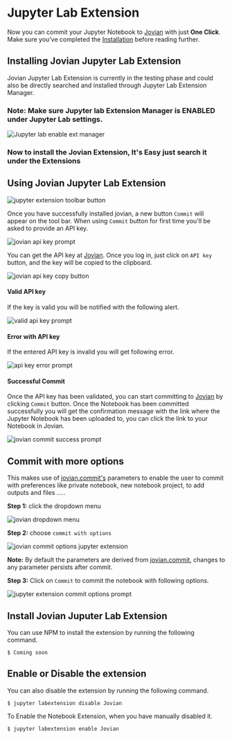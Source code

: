 # Jupyter Lab Extension

Now you can commit your Jupyter Notebook to [Jovian](https://jovian.ml?utm_source=docs) with just **One Click**.
Make sure you’ve completed the [Installation](../user-guide/01-install.md) before reading further.

## Installing Jovian Jupyter Lab Extension

Jovian Jupyter Lab Extension is currently in the testing phase and could also be directly searched and installed through Jupyter Lab Extension Manager.

### **Note: Make sure Jupyter lab Extension Manager is ENABLED under Jupyter Lab settings.**

<img src ="https://media.giphy.com/media/QBYnFbQWuVOfBRXyjd/source.gif" class="screenshot" alt="Jupyter lab enable ext manager">

### Now to install the Jovian Extension, It's Easy just search it under the Extensions




## Using Jovian Jupyter Lab Extension

<img src="https://i.imgur.com/uezsdYX.png" class="screenshot" alt="jupyter extension toolbar button">

Once you have successfully installed jovian, a new button `Commit` will appear on the tool bar. When using `Commit` button for first time you'll be asked to provide an API key.

<img src="https://i.imgur.com/jTvA0De.png" class="screenshot" alt="jovian api key prompt">

You can get the API key at [Jovian](https://jovian.ml?utm_source=docs). Once you log in, just click on `API key` button, and the key will be copied to the clipboard.

<img src="https://i.imgur.com/taLLUVd.png" class="screenshot" alt="jovian api key copy button">

#### Valid API key

If the key is valid you will be notified with the following alert.

<img src="https://i.imgur.com/lNKQO3G.png" class="screenshot" alt="valid api key prompt">

#### Error with API key

If the entered API key is invalid you will get following error.

<img src="https://i.imgur.com/PsMgrGI.png" class="screenshot" alt="api key error prompt">

#### Successful Commit

Once the API key has been validated, you can start committing to [Jovian](https://jovian.ml?utm_source=docs) by clicking `Commit` button. Once the Notebook has been committed successfully you will get the confirmation message with the link where the Jupyter Notebook has been uploaded to, you can click the link to your Notebook in Jovian.

<img src="https://i.imgur.com/BBesRzu.png" class="screenshot" alt="jovian commit success prompt">

## Commit with more options

This makes use of [jovian.commit's](../jvn/commit) parameters to enable the user to commit with preferences like private notebook, new notebook project, to add outputs and files .....

**Step 1:** click the dropdown menu

<img src="https://i.imgur.com/GUgZGcS.png" class="screenshot" alt="jovian dropdown menu">

**Step 2:** choose `commit with options`

<img src="https://i.imgur.com/NzRMRH8.png" class="screenshot" alt="jovian commit options jupyter extension">

**Note:** By default the parameters are derived from [jovian.commit](https://jovian-py.readthedocs.io/en/latest/jvn/commit.html), changes to any parameter persists after commit.

**Step 3:** Click on `Commit` to commit the notebook with following options.

<img src="https://i.imgur.com/XdVkMPZ.png" class="screenshot" alt="jupyter extension commit options prompt">

## Install Jovian Juputer Lab Extension

You can use NPM to install the extension by running the following command.

```
$ Coming soon
```

## Enable or Disable the extension

You can also disable the extension by running the following command.

```
$ jupyter labextension disable Jovian
```

To Enable the Notebook Extension, when you have manually disabled it.

```
$ jupyter labextension enable Jovian
```
